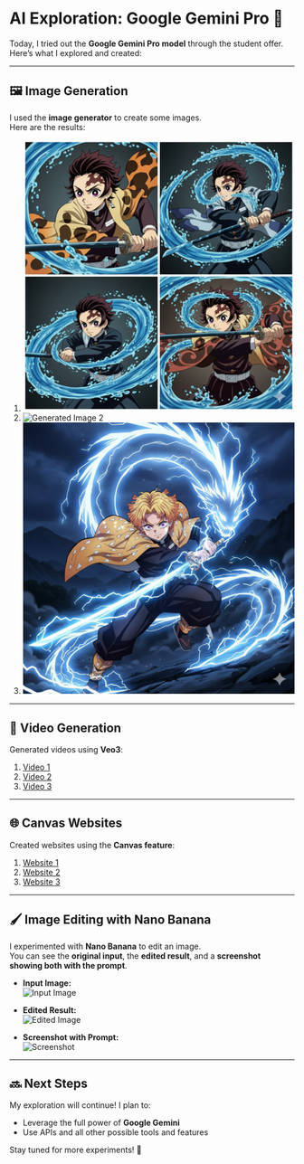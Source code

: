 # AI Exploration: Google Gemini Pro 🌟

Today, I tried out the **Google Gemini Pro model** through the student offer.  
Here’s what I explored and created:

---

## 🖼 Image Generation
I used the **image generator** to create some images.  
Here are the results:

1. [![Generated Image 1](https://raw.githubusercontent.com/Yash-YT-tech/AI/7d70575cd2548fcc4676a03fa1b001d8ddd1a8dd/Google%20Gemini/images/Gemini_Generated_Image_g5l7a3g5l7a3g5l7.png)](https://raw.githubusercontent.com/Yash-YT-tech/AI/7d70575cd2548fcc4676a03fa1b001d8ddd1a8dd/Google%20Gemini/images/Gemini_Generated_Image_g5l7a3g5l7a3g5l7.png)  
2. ![Generated Image 2](https://raw.githubusercontent.com/Yash-YT-tech/AI/66b8df562078f153e63a3bed08a94460409c8d55/Google%20Gemini/images/Tanjiro%20x%20demon.png) 
3. ![Generated Image 3](https://raw.githubusercontent.com/Yash-YT-tech/AI/0bf1f1dd78a6cea9045b5ca53013fccf4e1a12eb/Google%20Gemini/images/Zenitsu.png)


---

## 🎥 Video Generation
Generated videos using **Veo3**:  

1. [Video 1](https://github.com/Yash-YT-tech/AI/raw/f4a824c4044b85124f7508b48be46f3bdf824c86/Google%20Gemini/Vedios/Iron_Man_Action_Scene_Generation.mp4)
2. [Video 2](https://github.com/Yash-YT-tech/AI/raw/5dc991a220c6fdc55ff6ac9d315b7d94a9699cbb/Google%20Gemini/Vedios/Tony_Stark_Fights_His_Iron_Man_Suit.mp4)   
3. [Video 3](path/to/video3.mp4)  

---

## 🌐 Canvas Websites
Created websites using the **Canvas feature**:  

1. [Website 1](link-to-website1)  
2. [Website 2](link-to-website2)  
3. [Website 3](link-to-website3)  

---

## 🖌 Image Editing with Nano Banana

I experimented with **Nano Banana** to edit an image.  
You can see the **original input**, the **edited result**, and a **screenshot showing both with the prompt**.

- **Input Image:**  
  ![Input Image](path/to/input.png)  

- **Edited Result:**  
  ![Edited Image](path/to/edited.png)  

- **Screenshot with Prompt:**  
  ![Screenshot](path/to/screenshot.png)  


---

## 🔜 Next Steps
My exploration will continue! I plan to:  
- Leverage the full power of **Google Gemini**  
- Use APIs and all other possible tools and features  

Stay tuned for more experiments! 🚀












